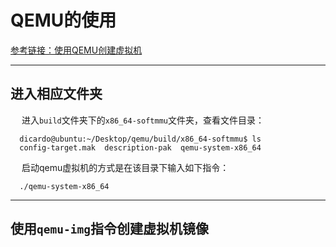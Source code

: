 # QEMU的使用

[参考链接：使用QEMU创建虚拟机](http://www.360doc.com/content/17/0531/22/6080914_658855867.shtml)

--------

## 进入相应文件夹

&emsp; 进入`build`文件夹下的`x86_64-softmmu`文件夹，查看文件目录：

```
  dicardo@ubuntu:~/Desktop/qemu/build/x86_64-softmmu$ ls
  config-target.mak  description-pak  qemu-system-x86_64
```
&emsp; 启动qemu虚拟机的方式是在该目录下输入如下指令：

```
  ./qemu-system-x86_64
```

---------

## 使用`qemu-img`指令创建虚拟机镜像



